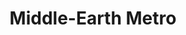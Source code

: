 ---
layout: '../layouts/MapLayout.astro'
title: 'Middle-Earth Metro'
mapUrl: '../maps/middle-earth.svg'
mapAlt: 'Metro map of Middle-Earth'
---